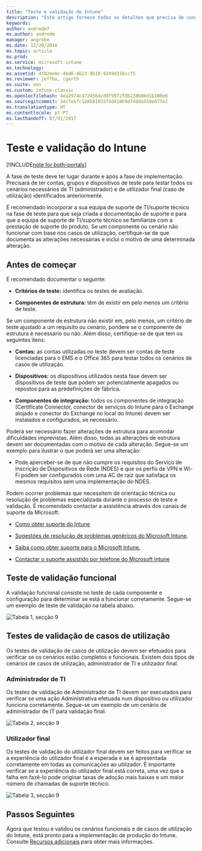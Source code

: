 ```yaml
---
title: "Teste e validação do Intune"
description: "Este artigo fornece todos os detalhes que precisa de considerar quando testar e validar a solução do Intune apenas na cloud no seu ambiente."
keywords: 
author: andredm7
ms.author: andredm
manager: angrobe
ms.date: 12/20/2016
ms.topic: article
ms.prod: 
ms.service: microsoft-intune
ms.technology: 
ms.assetid: 4f82ee0c-4bd6-4623-9b10-9249d316ccf5
ms.reviewer: jeffbu, cgerth
ms.suite: ems
ms.custom: intune-classic
ms.openlocfilehash: 4ea2974c4724564cd8f9972fdb238b06d1b100e6
ms.sourcegitcommit: 34cfebfc1d8b81032f4d41869d74dda559e677e2
ms.translationtype: HT
ms.contentlocale: pt-PT
ms.lasthandoff: 07/01/2017
---
```

# <a name="intune-testing-and-validation"></a>Teste e validação do Intune

[!INCLUDE[note for both-portals](./includes/note-for-both-portals.md)]

A fase de teste deve ter lugar durante e após a fase de implementação. Precisará de ter contas, grupos e dispositivos de teste para testar todos os cenários necessários de TI (administrador) e de utilizador final (caso de utilização) identificados anteriormente.

É recomendado incorporar a sua equipa de suporte de TI/suporte técnico na fase de teste para que seja criada a documentação de suporte e para que a equipa de suporte de TI/suporte técnico se familiarize com a prestação de suporte do produto. Se um componente ou cenário não funcionar com base nos casos de utilização, certifique-se de que documenta as alterações necessárias e inclui o motivo de uma determinada alteração.

## <a name="before-you-begin"></a>Antes de começar

É recomendado documentar o seguinte:

-   **Critérios de teste:** identifica os testes de avaliação.

-   **Componentes de estrutura:** têm de existir em pelo menos um critério de teste.

Se um componente de estrutura não existir em, pelo menos, um critério de teste ajustado a um requisito ou cenário, pondere se o componente de estrutura é necessário ou não. Além disso, certifique-se de que tem os seguintes itens:

-   **Contas:** as contas utilizadas no teste devem ser contas de teste licenciadas para o EMS e o Office 365 para testar todos os cenários de casos de utilização.

-   **Dispositivos:** os dispositivos utilizados nesta fase devem ser dispositivos de teste que podem ser potencialmente apagados ou repostos para as predefinições de fábrica.

-   **Componentes de integração:** todos os componentes de integração (Certificate Connector, conector de serviços do Intune para o Exchange alojado e conector do Exchange no local do Intune) devem ser instalados e configurados, se necessário.

Poderá ser necessário fazer alterações de estrutura para acomodar dificuldades imprevistas. Além disso, todas as alterações de estrutura devem ser documentadas com o motivo de cada alteração. Segue-se um exemplo para ilustrar o que poderá ser uma alteração:

-   Pode aperceber-se de que não cumpre os requisitos do Serviço de Inscrição de Dispositivos de Rede (NDES) e que os perfis de VPN e Wi-Fi podem ser configurados com uma AC de raiz que satisfaça os mesmos requisitos sem uma implementação do NDES.

Podem ocorrer problemas que necessitem de orientação técnica ou resolução de problemas especializada durante o processo de teste e validação. É recomendado contactar a assistência através dos canais de suporte da Microsoft.

-   [Como obter suporte do Intune](/intune-classic/troubleshoot/how-to-get-support-for-microsoft-intune)

-   [Sugestões de resolução de problemas genéricos do Microsoft Intune](/intune-classic/troubleshoot/general-troubleshooting-tips-for-microsoft-intune).

-   [Saiba como obter suporte para o Microsoft Intune.](/intune-classic/troubleshoot/how-to-get-support-for-microsoft-intune)

-   [Contactar o suporte assistido por telefone do Microsoft Intune](/intune-classic/troubleshoot/contact-assisted-phone-support-for-microsoft-intune)

## <a name="functional-validation-testing"></a>Teste de validação funcional

A validação funcional consiste no teste de cada componente e configuração para determinar se está a funcionar corretamente. Segue-se um exemplo de teste de validação na tabela abaixo.

![Tabela 1, secção 9](./media/section-9-image-1-table.PNG)

## <a name="use-case-validation-testing"></a>Testes de validação de casos de utilização

Os testes de validação de casos de utilização devem ser efetuados para verificar se os cenários estão completos e funcionais. Existem dois tipos de cenários de casos de utilização, administrador de TI e utilizador final.

### <a name="it-admin"></a>Administrador de TI

Os testes de validação de Administrador de TI devem ser executados para verificar se uma ação Administrativa efetuada num dispositivo ou utilizador funciona corretamente. Segue-se um exemplo de um cenário de administrador de IT para validação final.

![Tabela 2, secção 9](./media/section-9-image-2-table.PNG)

### <a name="end-user"></a>Utilizador final

Os testes de validação do utilizador final devem ser feitos para verificar se a experiência do utilizador final é a esperada e se é apresentada corretamente em todas as comunicações ao utilizador. É importante verificar se a experiência do utilizador final está correta, uma vez que a falha em fazê-lo pode originar taxas de adoção mais baixas e um maior número de chamadas de suporte técnico.

![Tabela 3, secção 9](./media/section-9-image-3-table.PNG)

## <a name="next-steps"></a>Passos Seguintes

Agora que testou e validou os cenários funcionais e de casos de utilização do Intune, está pronto para a implementação de produção do Intune. Consulte [Recursos adicionais](planning-guide-resources.md) para obter mais informações.
